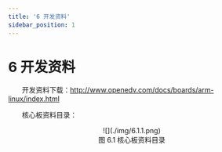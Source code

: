 ```yaml
---
title: '6 开发资料'
sidebar_position: 1
---
```


# 6 开发资料

&emsp;&emsp;开发资料下载：http://www.openedv.com/docs/boards/arm-linux/index.html 

&emsp;&emsp;核心板资料目录：


<center>
![](./img/6.1.1.png)<br />
图 6.1 核心板资料目录
</center>


